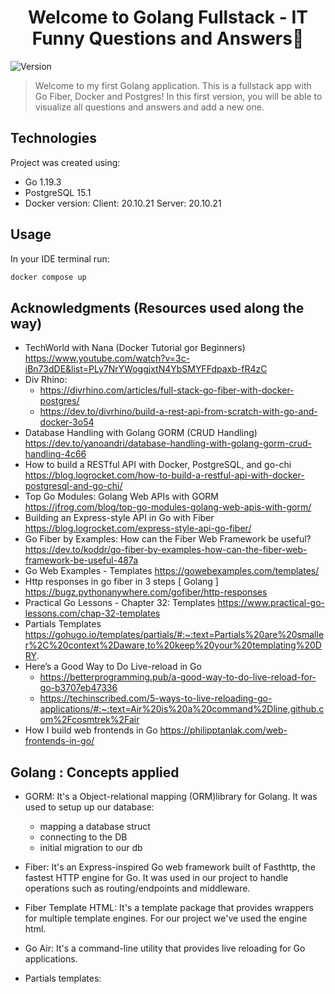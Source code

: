 <h1 align="center">Welcome to Golang Fullstack - IT Funny Questions and Answers👋</h1>
<p>
  <img alt="Version" src="https://img.shields.io/badge/version-1.0-blue.svg?cacheSeconds=2592000" />
</p>

> Welcome to my first Golang application. This is a fullstack app with Go Fiber, Docker and Postgres! In this first version, you will be able to visualize all questions and answers and add a new one.   

## Technologies

Project was created using:
* Go 1.19.3
* PostgreSQL 15.1
* Docker version: 
    Client: 20.10.21
    Server: 20.10.21
    
## Usage
In your IDE terminal run:
```sh
docker compose up
```
## Acknowledgments (Resources used along the way)
    
   - TechWorld with Nana (Docker Tutorial gor Beginners)
      https://www.youtube.com/watch?v=3c-iBn73dDE&list=PLy7NrYWoggjxtN4YbSMYFFdpaxb-fR4zC
   - Div Rhino: 
     * https://divrhino.com/articles/full-stack-go-fiber-with-docker-postgres/
     * https://dev.to/divrhino/build-a-rest-api-from-scratch-with-go-and-docker-3o54
   - Database Handling with Golang GORM (CRUD Handling)
      https://dev.to/yanoandri/database-handling-with-golang-gorm-crud-handling-4c66
   - How to build a RESTful API with Docker, PostgreSQL, and go-chi
      https://blog.logrocket.com/how-to-build-a-restful-api-with-docker-postgresql-and-go-chi/ 
   - Top Go Modules: Golang Web APIs with GORM
      https://jfrog.com/blog/top-go-modules-golang-web-apis-with-gorm/ 
   - Building an Express-style API in Go with Fiber
     https://blog.logrocket.com/express-style-api-go-fiber/ 
   - Go Fiber by Examples: How can the Fiber Web Framework be useful?
     https://dev.to/koddr/go-fiber-by-examples-how-can-the-fiber-web-framework-be-useful-487a
   - Go Web Examples - Templates
     https://gowebexamples.com/templates/
   - Http responses in go fiber in 3 steps [ Golang ]
     https://bugz.pythonanywhere.com/gofiber/http-responses
   - Practical Go Lessons - Chapter 32: Templates
     https://www.practical-go-lessons.com/chap-32-templates
   - Partials Templates
     https://gohugo.io/templates/partials/#:~:text=Partials%20are%20smaller%2C%20context%2Daware,to%20keep%20your%20templating%20DRY.
   - Here’s a Good Way to Do Live-reload in Go
     *  https://betterprogramming.pub/a-good-way-to-do-live-reload-for-go-b3707eb47336
     *  https://techinscribed.com/5-ways-to-live-reloading-go-applications/#:~:text=Air%20is%20a%20command%2Dline,github.com%2Fcosmtrek%2Fair
  - How I build web frontends in Go
     https://philipptanlak.com/web-frontends-in-go/
     
## Golang : Concepts applied

  - GORM:  It's a Object-relational mapping (ORM)library for Golang. It was used to setup up our database:
     * mapping a database struct
     * connecting to the DB
     * initial migration to our db
     
 - Fiber: It's an Express-inspired Go web framework built of Fasthttp, the fastest HTTP engine for Go. It was used in our project to handle operations such as routing/endpoints and middleware. 
 
 - Fiber Template HTML: It's a template package that provides wrappers for multiple template engines. For our project we've used the engine html.

 - Go Air: It's a command-line utility that provides live reloading for Go applications.

 - Partials templates: 

    
